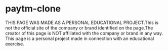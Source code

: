 # paytm-clone
THIS PAGE WAS MADE AS A PERSONAL EDUCATIONAL PROJECT.This is not the official site of the company or brand identified on the page.The creator of this page is NOT affiliated with the company or brand in any way. This page is a personal project made in connection with an educational exercise.
